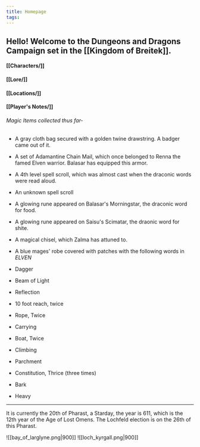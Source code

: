 ```yaml
---
title: Homepage
tags:
---
```

## Hello! Welcome to the Dungeons and Dragons Campaign set in the [[Kingdom of Breitek]].

#### [[Characters/]]
#### [[Lore/]]
#### [[Locations/]]
#### [[Player's Notes/]]

###### Magic Items collected thus far-
- A gray cloth bag secured with a golden twine drawstring. A badger came out of it.
- A set of Adamantine Chain Mail, which once belonged to Renna the famed Elven warrior. Balasar has equipped this armor.
- A 4th level spell scroll, which was almost cast when the draconic words were read aloud.
- An unknown spell scroll
- A glowing rune appeared on Balasar's Morningstar, the draconic word for food.
- A glowing rune appeared on Saisu's Scimatar, the draonic word for shite. 
- A magical chisel, which Zalma has attuned to.
- A blue mages' robe covered with patches with the following words in *ELVEN*
- Dagger
- Beam of Light
- Reflection
- 10 foot reach, twice
- Rope, Twice
- Carrying

- Boat, Twice
- Climbing
- Parchment
- Constitution, Thrice (three times)
- Bark
- Heavy
---


It is currently the 20th of Pharast, a Starday, the year is 611, which is the 12th year of the Age of Lost Omens. The Lochfeld election is on the 26th of this Pharast.

![[bay_of_larglyne.png|900]]
![[loch_kyrgall.png|900]]